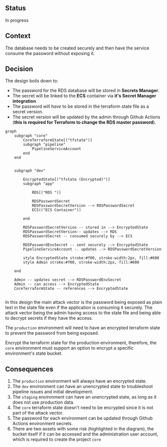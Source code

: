 ## Status
In progress

## Context
The database needs to be created securely and then have the service consume the password without exposing it.

## Decision

The design boils down to:

- The password for the RDS database will be stored in **Secrets Manager**. 
- The secret will be linked to the **ECS** container via **it's Secret Manager integration**. 
- The password will *have* to be stored in the terraform state file as a secret version. 
- The secret version will be updated by the admin through Github Actions (**this is required for Terraform to change the RDS master password**).

```mermaid
graph
    subgraph "core"
        CoreTerraformState[("tfstate")]
        subgraph "pipeline"
            PipelineServiceAccount
        end
    end


    subgraph "dev"
        
        EncryptedState[("tfstate (Encrypted)")]
        subgraph "app"

            RDS[("RDS ")]    

            RDSPasswordSecret
            RDSPasswordSecretVersion --> RDSPasswordSecret
            ECS(("ECS Container"))
            
        end

        RDSPasswordSecretVersion -- stored in --> EncryptedState
        RDSPasswordSecretVersion-- updates --> RDS
        RDSPasswordSecret -- consumed securely by --> ECS

        RDSPasswordEnvSecret -- sent securely --> EncryptedState
        PipelineServiceAccount -. updates .-> RDSPasswordSecretVersion

        style EncryptedState stroke:#f00, stroke-width:2px, fill:#600
        style Admin stroke:#f00, stroke-width:2px, fill:#600

    end

    Admin -- updates secret --> RDSPasswordEnvSecret
    Admin -- can access --> EncryptedState
    CoreTerraformState -- references --> EncryptedState


```

In this design the main attack vector is the password being exposed as plain text in the state file even if the application is consuming it securely. The attack vector being the admin having access to the state file and being able to decrypt secrets if they have the access.

The `production` environment will need to have an encrypted terraform state to prevent the password from being exposed.

Encrypt the terraform state for the production environment, therefore, the `core` environment must support an option to encrypt a specific environment's state bucket.


## Consequences

1. The `production` environment will always have an encrypted state.
2. The `dev` environment can have an unencrypted state to troubleshoot pipeline issues and initial development.
3. The `staging` environment can have an unencrypted state, as long as it does not use production data.
4. The `core` terraform state doesn't need to be encrypted since it is not part of the attack vector.
5. The password for each environment can be updated through Github Actions environment secrets.
6. There are two assets with some risk (highlighted in the diagram), the bucket itself if it can be accessed and the administration user account, which is required to create the project `core`
